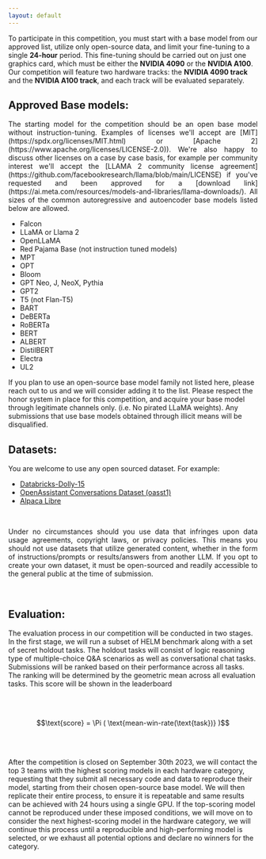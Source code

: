 ```yaml
---
layout: default
---
```


<p style='text-align: justify;'>

To participate in this competition, you must start with a base model from our approved list, utilize only open-source data, and limit your fine-tuning to a single **24-hour** period. This fine-tuning should be carried out on just one graphics card, which must be either the **NVIDIA 4090** or the **NVIDIA A100**.
Our competition will feature two hardware tracks: the **NVIDIA 4090 track**  and  the **NVIDIA A100 track**, and each track will be evaluated separately.

</p>

## Approved Base models:

<p style='text-align: justify;'>
The starting model for the competition should be an open base model without instruction-tuning. Examples of licenses we'll accept are [MIT](https://spdx.org/licenses/MIT.html) or [Apache 2](https://www.apache.org/licenses/LICENSE-2.0)). We're also happy to discuss other licenses on a case by case basis, for example per community interest we'll accept the [LLAMA 2 community license agreement](https://github.com/facebookresearch/llama/blob/main/LICENSE) if you've requested and been approved for a [download link](https://ai.meta.com/resources/models-and-libraries/llama-downloads/). All sizes of the common autoregressive and autoencoder base models listed below are allowed. 

</p>

* Falcon
* LLaMA or Llama 2
* OpenLLaMA
* Red Pajama Base (not instruction tuned models)
* MPT
* OPT
* Bloom
* GPT Neo, J, NeoX, Pythia
* GPT2
* T5 (not Flan-T5)
* BART
* DeBERTa
* RoBERTa
* BERT
* ALBERT
* DistilBERT
* Electra
* UL2


If you plan to use an open-source base model family not listed here, please reach out to us and we will consider adding it to the list. Please respect the honor system in place for this competition, and acquire your base model through legitimate channels only. (i.e. No pirated LLaMA weights). Any submissions that use base models obtained through illicit means will be disqualified. 

## Datasets:

<p style='text-align: justify;'>
You are welcome to use any open sourced dataset. For example:
</p>

* [Databricks-Dolly-15](https://huggingface.co/datasets/databricks/databricks-dolly-15k)
* [OpenAssistant Conversations Dataset (oasst1)](https://huggingface.co/datasets/OpenAssistant/oasst1)
* [Alpaca Libre](https://github.com/mobarski/alpaca-libre)

<br>

<p style='text-align: justify;'>
Under no circumstances should you use data that infringes upon data usage agreements, copyright laws, or privacy policies. This means you should not use datasets that utilize generated content, whether in the form of instructions/prompts or results/answers from another LLM. If you opt to create your own dataset, it must be open-sourced and readily accessible to the general public at the time of submission.
</p>

<br>

## Evaluation:

<p style='text-align: justify;'>

The evaluation process in our competition will be conducted in two stages. In the first stage, we will run a subset of HELM benchmark along with a set of secret holdout tasks. The holdout tasks will consist of logic reasoning type of multiple-choice Q&A scenarios as well as conversational chat tasks. Submissions will be ranked based on their performance across all tasks. The ranking will be determined by the geometric mean across all evaluation tasks. This score will be shown in the leaderboard 

<br><br>

$$\text{score} = \Pi ( \text{mean-win-rate(\text{task})} )$$

<br><br>

After the competition is closed on September 30th 2023, we will contact the top 3 teams with the highest scoring models in each hardware category, requesting that they submit all necessary code and data to reproduce their model, starting from their chosen open-source base model. We will then replicate their entire process, to ensure it is repeatable and same results can be achieved with 24 hours using a single GPU. If the top-scoring model cannot be reproduced under these imposed conditions, we will move on to consider the next highest-scoring model in the hardware category, we will continue this process until a reproducible and high-performing model is selected, or we exhaust all potential options and declare no winners for the category.

</p>
